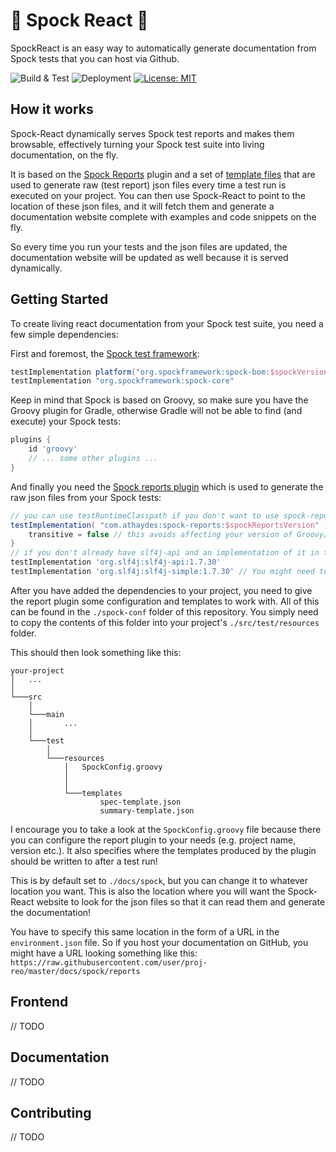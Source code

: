 # 🖖 Spock React 🖖

SpockReact is an easy way to automatically generate documentation from Spock tests that you can host via Github.

![Build & Test](https://github.com/Sonatai/spock-react/actions/workflows/build.yaml/badge.svg) ![Deployment](https://github.com/Sonatai/spock-react/actions/workflows/deploy.yaml/badge.svg) [![License: MIT](https://img.shields.io/badge/License-MIT-yellow.svg)](https://opensource.org/licenses/MIT)

## How it works

Spock-React dynamically serves Spock test reports and makes them browsable,
effectively turning your Spock test suite into living documentation, on the fly.

It is based on the [Spock Reports](https://github.com/renatoathaydes/spock-reports) plugin
and a set of [template files](spock-conf/templates) that are used to
generate raw (test report) json files every time a test run is executed
on your project.
You can then use Spock-React to point to the location of these
json files, and it will fetch them and generate a documentation website
complete with examples and code snippets on the fly.

So every time you run your tests and the json files are updated,
the documentation website will be updated as well because it is
served dynamically.

## Getting Started

To create living react documentation from your Spock test suite,
you need a few simple dependencies:

First and foremost, the [Spock test framework](https://github.com/spockframework/spock):

```groovy
testImplementation platform("org.spockframework:spock-bom:$spockVersion")
testImplementation "org.spockframework:spock-core"
```

Keep in mind that Spock is based on Groovy, so make sure you have
the Groovy plugin for Gradle, otherwise Gradle will not be able
to find (and execute) your Spock tests:

```groovy
plugins {
    id 'groovy'
    // ... some other plugins ...
}
```

And finally you need the [Spock reports plugin](https://github.com/renatoathaydes/spock-reports)
which is used to generate the raw json files from your Spock tests:

```groovy
// you can use testRuntimeClasspath if you don't want to use spock-report-specific features in your Specs
testImplementation( "com.athaydes:spock-reports:$spockReportsVersion" ) {
    transitive = false // this avoids affecting your version of Groovy/Spock
}
// if you don't already have slf4j-api and an implementation of it in the classpath, add this! (needed for reports)
testImplementation 'org.slf4j:slf4j-api:1.7.30'
testImplementation 'org.slf4j:slf4j-simple:1.7.30' // You might need to adjust the version for spock-reports...
```

After you have added the dependencies to your project, you need to
give the report plugin some configuration and templates to work with.
All of this can be found in the `./spock-conf` folder of this repository.
You simply need to copy the contents of this folder into your project's
`./src/test/resources` folder.

This should then look something like this:

```
your-project
│   ...
│
└───src
    │
    └───main
    │       ...
    │
    └───test
        │
        └───resources
            │   SpockConfig.groovy
            │
            │
            └───templates
                    spec-template.json
                    summary-template.json

```

I encourage you to take a look at the `SpockConfig.groovy` file
because there you can configure the report plugin to your needs (e.g. project name, version etc.).
It also specifies where the templates produced by the plugin should
be written to after a test run!

This is by default set to `./docs/spock`, but you can change it to
whatever location you want.
This is also the location where you will want the Spock-React website
to look for the json files so that it can read them and generate
the documentation!

You have to specify this same location in the form
of a URL in the `environment.json` file.
So if you host your documentation on GitHub, you might have a URL
looking something like this: `https://raw.githubusercontent.com/user/proj-reo/master/docs/spock/reports`

## Frontend

// TODO

## Documentation

// TODO

## Contributing

// TODO
